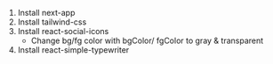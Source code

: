 1. Install next-app
2. Install tailwind-css
3. Install react-social-icons
   - Change bg/fg color with bgColor/ fgColor to gray & transparent
4. Install react-simple-typewriter
